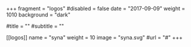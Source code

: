 +++
fragment = "logos"
#disabled = false
date = "2017-09-09"
weight = 1010
background = "dark"

#title = ""
#subtitle = ""

[[logos]]
  name = "syna"
  weight = 10
  image = "syna.svg"
  #url = "#"
+++
